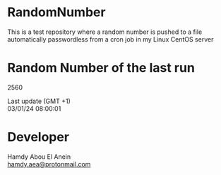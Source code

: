 # RandomNumber    
This is a test repository where a random number is pushed to a file automatically passwordless from a cron job in my Linux CentOS server    
# Random Number of the last run   
2560
      
Last update (GMT +1)    
03/01/24 08:00:01
# Developer    
Hamdy Abou El Anein   
hamdy.aea@protonmail.com
